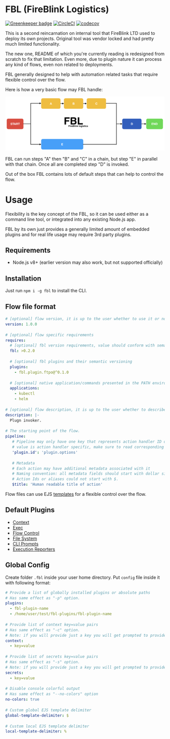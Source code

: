 # FBL \(FireBlink Logistics\)

[![Greenkeeper badge](https://badges.greenkeeper.io/FireBlinkLTD/fbl.svg)](https://greenkeeper.io/)
[![CircleCI](https://circleci.com/gh/FireBlinkLTD/fbl.svg?style=svg)](https://circleci.com/gh/FireBlinkLTD/fbl)
[![codecov](https://codecov.io/gh/FireBlinkLTD/fbl/branch/master/graph/badge.svg)](https://codecov.io/gh/FireBlinkLTD/fbl)

This is a second reincarnation on internal tool that FireBlink LTD used to deploy its own projects.
Original tool was vendor locked and had pretty much limited functionality.

The new one, README of which you're currently reading is redesigned from scratch to fix that limitation.
Even more, due to plugin nature it can process any kind of flows, even non related to deployments. 

FBL generally designed to help with automation related tasks that require flexible control over the flow.

Here is how a very basic flow may FBL handle:

![Sample Flow](docs/images/sample_flow.png)

FBL can run steps "A" then "B" and "C" in a chain, but step "E" in parallel with that chain.
Once all are completed step "D" is invoked.

Out of the box FBL contains lots of default steps that can help to control the flow. 

# Usage

Flexibility is the key concept of the FBL, so it can be used either as a command line tool, or integrated into any
existing Node.js app.

FBL by its own just provides a generally limited amount of embedded plugins and for real life usage may require 3rd party plugins.

## Requirements

- Node.js v8+ (earlier version may also work, but not supported officially)

## Installation 

Just run `npm i -g fbl` to install the CLI.

## Flow file format

```yaml
# [optional] flow version, it is up to the user whether to use it or not
version: 1.0.0

# [optional] flow specific requirements 
requires:
  # [optional] fbl version requirements, value should conform with semantic versioning 
  fbl: >0.2.0
  
  # [optional] fbl plugins and their semantic versioning
  plugins: 
    - fbl.plugin.ftpo@^0.1.0
  
  # [optional] native application/commands presented in the PATH environment variable
  applications:
    - kubectl
    - helm

# [optional] flow description, it is up to the user whether to describe a flow in a human readable way
description: |-
  Plugn invoker.

# The starting point of the flow.
pipeline:
   # Pipeline may only have one key that represents action handler ID or one of its aliases
   # value is action handler specific, make sure to read corresponding documentation first  
   'plugin.id': 'plugin.options'
   
   # Metadata
   # Each action may have additional metadata associated with it
   # Naming convention: all metadata fields should start with dollar sign - $.
   # Action Ids or aliases could not start with $.   
   $title: 'Human readable title of action'
``` 

Flow files can use EJS [templates](docs/templates.md) for a flexible control over the flow.

## Default Plugins

- [Context](docs/plugins/context.md)
- [Exec](docs/plugins/exec.md)
- [Flow Control](docs/plugins/flow.md)
- [File System](docs/plugins/fs.md)
- [CLI Prompts](docs/plugins/prompts.md)
- [Execution Reporters](docs/plugins/reporters.md)

## Global Config

Create folder `.fbl` inside your user home directory. Put `config` file inside it with following format:

```yaml
# Provide a list of globally installed plugins or absolute paths
# Has same effect as "-p" option.
plugins:
  - fbl-plugin-name
  - /home/user/test/fbl-plugins/fbl-plugin-name
  
# Provide list of context key=value pairs
# Has same effect as "-c" option.
# Note: if you will provide just a key you will get prompted to provide a value each time you invoke the "fbl" cli
context:
  - key=value

# Provide list of secrets key=value pairs
# Has same effect as "-s" option.
# Note: if you will provide just a key you will get prompted to provide a value each time you invoke the "fbl" cli
secrets:
  - key=value

# Disable console colorful output
# Has same effect as "--no-colors" option
no-colors: true

# Custom global EJS template delimiter
global-template-delimiter: $

# Custom local EJS template delimiter
local-template-delimiter: %
```